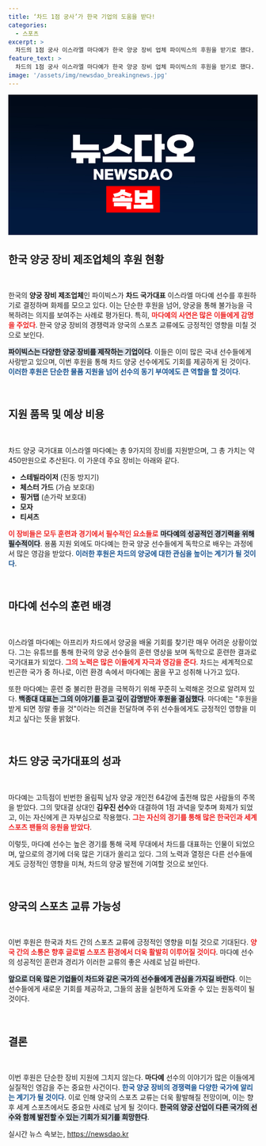 ```yaml
---
title: ‘차드 1점 궁사’가 한국 기업의 도움을 받다!
categories:
  - 스포츠
excerpt: >
  차드의 1점 궁사 이스라엘 마다예가 한국 양궁 장비 업체 파이빅스의 후원을 받기로 했다. 대표가 직접 만나 훈련에 필요한 9가지 장비를 지원하며, 그는 후원이 큰 도움이 된다며 감사를 표했다.
feature_text: >
  차드의 1점 궁사 이스라엘 마다예가 한국 양궁 장비 업체 파이빅스의 후원을 받기로 했다. 대표가 직접 만나 훈련에 필요한 9가지 장비를 지원하며, 그는 후원이 큰 도움이 된다며 감사를 표했다.
image: '/assets/img/newsdao_breakingnews.jpg'
---
```


<p><img src="/assets/img/newsdao_breakingnews.jpg" alt="bookingtag 속보" /></p>

<h2 data-ke-size="size26">한국 양궁 장비 제조업체의 후원 현황</h2>

<p data-ke-size="size16">&nbsp;</p>

<p>한국의 <b>양궁 장비 제조업체</b>인 파이빅스가 <b>차드 국가대표</b> 이스라엘 마다예 선수를 후원하기로 결정하며 화제를 모으고 있다. 이는 단순한 후원을 넘어, 양궁을 통해 불가능을 극복하려는 의지를 보여주는 사례로 평가된다. 특히, <b><span style="color: #ee2323;">마다예의 사연은 많은 이들에게 감명을 주었다</span></b>. 한국 양궁 장비의 경쟁력과 양국의 스포츠 교류에도 긍정적인 영향을 미칠 것으로 보인다.</p>

<p><b><span style="background-color: #21538527;">파이빅스는 다양한 양궁 장비를 제작하는 기업이다</span></b>. 이들은 이미 많은 국내 선수들에게 사랑받고 있으며, 이번 후원을 통해 차드 양궁 선수에게도 기회를 제공하게 된 것이다. <b><span style="color: #1a5490;">이러한 후원은 단순한 물품 지원을 넘어 선수의 동기 부여에도 큰 역할을 할 것이다</span></b>.</p>

<p data-ke-size="size16">&nbsp;</p>

<h2 data-ke-size="size26">지원 품목 및 예상 비용</h2>

<p data-ke-size="size16">&nbsp;</p>

<p>차드 양궁 국가대표 이스라엘 마다예는 총 9가지의 장비를 지원받으며, 그 총 가치는 약 450만원으로 추산된다. 이 가운데 주요 장비는 아래와 같다.</p>

<ul>
    <li><b>스테빌라이저</b> (진동 방지기)</li>
    <li><b>체스터 가드</b> (가슴 보호대)</li>
    <li><b>핑거탭</b> (손가락 보호대)</li>
    <li><b>모자</b></li>
    <li><b>티셔츠</b></li>
</ul>

<p><b><span style="color: #ee2323;">이 장비들은 모두 훈련과 경기에서 필수적인 요소들로</span></b> <b><span style="background-color: #21538527;">마다예의 성공적인 경기력을 위해 필수적이다</span></b>. 용품 지원 외에도 마다예는 한국 양궁 선수들에게 독학으로 배우는 과정에서 많은 영감을 받았다. <b><span style="color: #1a5490;">이러한 후원은 차드의 양궁에 대한 관심을 높이는 계기가 될 것이다</span></b>.</p>

<p data-ke-size="size16">&nbsp;</p>

<h2 data-ke-size="size26">마다예 선수의 훈련 배경</h2>

<p data-ke-size="size16">&nbsp;</p>

<p>이스라엘 마다예는 아프리카 차드에서 양궁을 배울 기회를 찾기란 매우 어려운 상황이었다. 그는 유튜브를 통해 한국의 양궁 선수들의 훈련 영상을 보며 독학으로 훈련한 결과로 국가대표가 되었다. <b><span style="color: #ee2323;">그의 노력은 많은 이들에게 자극과 영감을 준다</span></b>. 차드는 세계적으로 빈곤한 국가 중 하나로, 이런 환경 속에서 마다예는 꿈을 꾸고 성취해 나가고 있다.</p>

<p>또한 마다예는 훈련 중 불리한 환경을 극복하기 위해 꾸준히 노력해온 것으로 알려져 있다. <b><span style="background-color: #21538527;">백종대 대표는 그의 이야기를 듣고 깊이 감명받아 후원을 결심했다</span></b>. 마다예는 "후원을 받게 되면 정말 좋을 것"이라는 의견을 전달하며 주위 선수들에게도 긍정적인 영향을 미치고 싶다는 뜻을 밝혔다.</p>

<p data-ke-size="size16">&nbsp;</p>

<h2 data-ke-size="size26">차드 양궁 국가대표의 성과</h2>

<p data-ke-size="size16">&nbsp;</p>

<p>마다예는 고득점이 빈번한 올림픽 남자 양궁 개인전 64강에 출전해 많은 사람들의 주목을 받았다. 그의 맞대결 상대인 <b>김우진 선수</b>와 대결하여 1점 과녁을 맞추며 화제가 되었고, 이는 자신에게 큰 자부심으로 작용했다. <b><span style="color: #ee2323;">그는 자신의 경기를 통해 많은 한국인과 세계 스포츠 팬들의 응원을 받았다</span></b>.</p>

<p>이렇듯, 마다예 선수는 높은 경기를 통해 국제 무대에서 차드를 대표하는 인물이 되었으며, 앞으로의 경기에 더욱 많은 기대가 쏠리고 있다. 그의 노력과 열정은 다른 선수들에게도 긍정적인 영향을 미쳐, 차드의 양궁 발전에 기여할 것으로 보인다.</p>

<p data-ke-size="size16">&nbsp;</p>

<h2 data-ke-size="size26">양국의 스포츠 교류 가능성</h2>

<p data-ke-size="size16">&nbsp;</p>

<p>이번 후원은 한국과 차드 간의 스포츠 교류에 긍정적인 영향을 미칠 것으로 기대된다. <b><span style="color: #ee2323;">양국 간의 소통은 향후 글로벌 스포츠 환경에서 더욱 활발히 이루어질 것이다</span></b>. 마다예 선수의 성공적인 훈련과 경리가 이러한 교류의 좋은 사례로 남길 바란다.</p>

<p><b><span style="background-color: #21538527;">앞으로 더욱 많은 기업들이 차드와 같은 국가의 선수들에게 관심을 가지길 바란다</span></b>. 이는 선수들에게 새로운 기회를 제공하고, 그들의 꿈을 실현하게 도와줄 수 있는 원동력이 될 것이다. </p>

<p data-ke-size="size16">&nbsp;</p>

<h2 data-ke-size="size26">결론</h2>

<p data-ke-size="size16">&nbsp;</p>

<p>이번 후원은 단순한 장비 지원에 그치지 않는다. <b>마다예</b> 선수의 이야기가 많은 이들에게 실질적인 영감을 주는 중요한 사건이다. <b><span style="color: #1a5490;">한국 양궁 장비의 경쟁력을 다양한 국가에 알리는 계기가 될 것이다</span></b>. 이로 인해 양국의 스포츠 교류는 더욱 활발해질 전망이며, 이는 향후 세계 스포츠에서도 중요한 사례로 남게 될 것이다. <b><span style="background-color: #21538527;">한국의 양궁 산업이 다른 국가의 선수와 함께 발전할 수 있는 기회가 되기를 희망한다</span></b>.</p>
실시간 뉴스 속보는, <a href="https://newsdao.kr" rel="dofollow">https://newsdao.kr</a>


